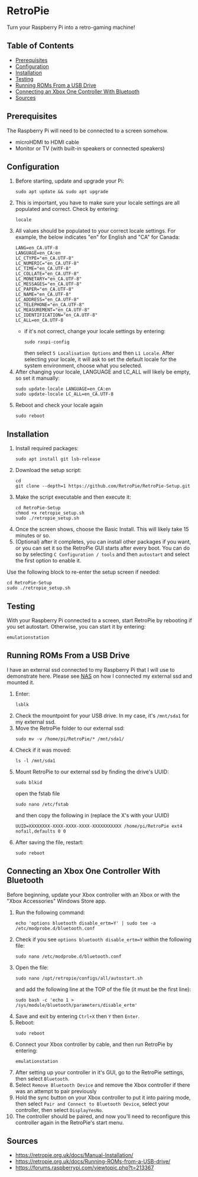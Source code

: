 # RetroPie

Turn your Raspberry Pi into a retro-gaming machine!

## Table of Contents

- [Prerequisites](#prerequisites)
- [Configuration](#configuration)
- [Installation](#installation)
- [Testing](#testing)
- [ Running ROMs From a USB Drive](#running-roms-from-a-usb-drive)
- [Connecting an Xbox One Controller With Bluetooth](#connecting-an-xbox-one-controller-with-bluetooth)
- [Sources](#sources)

## Prerequisites

The Raspberry Pi will need to be connected to a screen somehow.

- microHDMI to HDMI cable
- Monitor or TV (with built-in speakers or connected speakers)

## Configuration

1. Before starting, update and upgrade your Pi:
   ```
   sudo apt update && sudo apt upgrade
   ```
1. This is important, you have to make sure your locale settings are all populated and correct. Check by entering:
   ```
   locale
   ```
1. All values should be populated to your correct locale settings. For example, the below indicates "en" for English and "CA" for Canada:
   ```
   LANG=en_CA.UTF-8
   LANGUAGE=en_CA:en
   LC_CTYPE="en_CA.UTF-8"
   LC_NUMERIC="en_CA.UTF-8"
   LC_TIME="en_CA.UTF-8"
   LC_COLLATE="en_CA.UTF-8"
   LC_MONETARY="en_CA.UTF-8"
   LC_MESSAGES="en_CA.UTF-8"
   LC_PAPER="en_CA.UTF-8"
   LC_NAME="en_CA.UTF-8"
   LC_ADDRESS="en_CA.UTF-8"
   LC_TELEPHONE="en_CA.UTF-8"
   LC_MEASUREMENT="en_CA.UTF-8"
   LC_IDENTIFICATION="en_CA.UTF-8"
   LC_ALL=en_CA.UTF-8
   ```
   - if it's not correct, change your locale settings by entering:
     ```
     sudo raspi-config
     ```
     then select `5 Localisation Options` and then `L1 Locale`. After selecting your locale, it will ask to set the default locale for the system environment, choose what you selected.
1. After changing your locale, LANGUAGE and LC_ALL will likely be empty, so set it manually:
   ```
   sudo update-locale LANGUAGE=en_CA:en
   sudo update-locale LC_ALL=en_CA.UTF-8
   ```
1. Reboot and check your locale again
   ```
   sudo reboot
   ```
   
## Installation

1. Install required packages:
   ```
   sudo apt install git lsb-release
   ```
1. Download the setup script:
   ```
   cd
   git clone --depth=1 https://github.com/RetroPie/RetroPie-Setup.git
   ```
1. Make the script executable and then execute it:
   ```
   cd RetroPie-Setup
   chmod +x retropie_setup.sh
   sudo ./retropie_setup.sh
   ```
1. Once the screen shows, choose the Basic Install. This will likely take 15 minutes or so.
1. (Optional) after it completes, you can install other packages if you want, or you can set it so the RetroPie GUI starts after every boot. You can do so by selecting `C Configuration / tools` and then `autostart` and select the first option to enable it.

Use the following block to re-enter the setup screen if needed:

```
cd RetroPie-Setup
sudo ./retropie_setup.sh
```

## Testing

With your Raspberry Pi connected to a screen, start RetroPie by rebooting if you set autostart. Otherwise, you can start it by entering:

```
emulationstation
```

## Running ROMs From a USB Drive

I have an external ssd connected to my Raspberry Pi that I will use to demonstrate here. Please see [NAS](/Pi-Guide/NAS.md) on how I connected my external ssd and mounted it.

1. Enter:
   ```
   lsblk
   ```
1. Check the mountpoint for your USB drive. In my case, it's `/mnt/sda1` for my external ssd.
1. Move the RetroPie folder to our external ssd:
   ```
   sudo mv -v /home/pi/RetroPie/* /mnt/sda1/
   ```
1. Check if it was moved:
   ```
   ls -l /mnt/sda1
   ```
1. Mount RetroPie to our external ssd by finding the drive's UUID:
   ```
   sudo blkid
   ```
   open the fstab file
   ```
   sudo nano /etc/fstab
   ```
   and then copy the following in (replace the X's with your UUID)
   ```
   UUID=XXXXXXXX-XXXX-XXXX-XXXX-XXXXXXXXXXX /home/pi/RetroPie ext4 nofail,defaults 0 0
   ```
1. After saving the file, restart:
   ```
   sudo reboot
   ```

## Connecting an Xbox One Controller With Bluetooth

Before beginning, update your Xbox controller with an Xbox or with the "Xbox Accessories" Windows Store app.

1. Run the following command:
   ```
   echo 'options bluetooth disable_ertm=Y' | sudo tee -a /etc/modprobe.d/bluetooth.conf
   ```
1. Check if you see `options bluetooth disable_ertm=Y` within the following file:
   ```
   sudo nano /etc/modprobe.d/bluetooth.conf
   ```
1. Open the file:
   ```
   sudo nano /opt/retropie/configs/all/autostart.sh
   ```
   and add the following line at the TOP of the file (it must be the first line):
   ```
   sudo bash -c 'echo 1 > /sys/module/bluetooth/parameters/disable_ertm'
   ```
1. Save and exit by entering `Ctrl+X` then `Y` then `Enter`.
1. Reboot:
   ```
   sudo reboot
   ```
1. Connect your Xbox controller by cable, and then run RetroPie by entering:
   ```
   emulationstation
   ```
1. After setting up your controller in it's GUI, go to the RetroPie settings, then select `Bluetooth`.
1. Select `Remove Bluetooth Device` and remove the Xbox controller if there was an attempt to pair previously
1. Hold the sync button on your Xbox controller to put it into pairing mode, then select `Pair and Connect to Bluetooth Device`, select your controller, then select `DisplayYesNo`.
1. The controller should be paired, and now you'll need to reconfigure this controller again in the RetroPie's start menu.

## Sources

- https://retropie.org.uk/docs/Manual-Installation/
- https://retropie.org.uk/docs/Running-ROMs-from-a-USB-drive/
- https://forums.raspberrypi.com/viewtopic.php?t=213367
